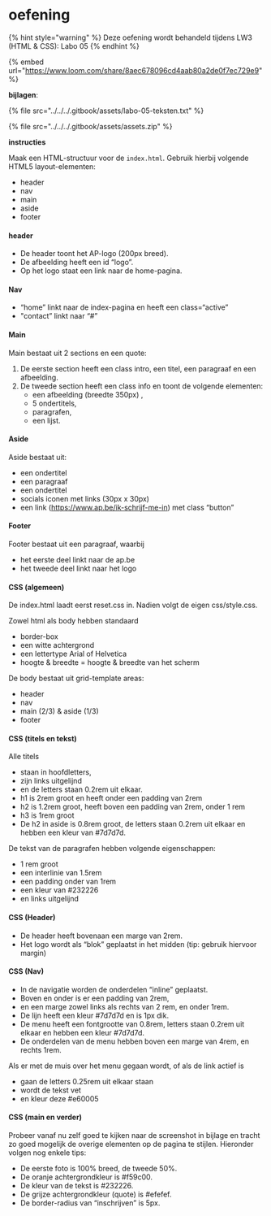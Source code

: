 # oefening

{% hint style="warning" %}
Deze oefening wordt behandeld tijdens LW3 (HTML & CSS): Labo 05
{% endhint %}

{% embed url="https://www.loom.com/share/8aec678096cd4aab80a2de0f7ec729e9" %}

**bijlagen**:

{% file src="../../../.gitbook/assets/labo-05-teksten.txt" %}

{% file src="../../../.gitbook/assets/assets.zip" %}

**instructies**

Maak een HTML-structuur voor de `index.html`. Gebruik hierbij volgende HTML5 layout-elementen:&#x20;

* header
* nav
* main
* aside
* footer

#### header

* De header toont het AP-logo (200px breed).
* De afbeelding heeft een id “logo”.
* Op het logo staat een link naar de home-pagina.

#### Nav

* “home” linkt naar de index-pagina en heeft een class=“active”
* "contact” linkt naar “#”

#### Main

Main bestaat uit 2 sections en een quote:

1. De eerste section heeft een class intro, een titel, een paragraaf en een afbeelding.
2. De tweede section heeft een class info en toont de volgende elementen:
   * een afbeelding (breedte 350px) ,
   * 5 ondertitels,
   * paragrafen,
   * een lijst.

#### Aside

Aside bestaat uit:

* een ondertitel
* een paragraaf
* een ondertitel
* socials iconen met links (30px x 30px)
* een link (https://www.ap.be/ik-schrijf-me-in) met class “button”

#### Footer

Footer bestaat uit een paragraaf, waarbij&#x20;

* het eerste deel linkt naar de ap.be
* het tweede deel linkt naar het logo

#### CSS (algemeen)

De index.html laadt eerst reset.css in. Nadien volgt de eigen css/style.css.

Zowel html als body hebben standaard

* border-box
* een witte achtergrond
* een lettertype Arial of Helvetica
* hoogte & breedte = hoogte & breedte van het scherm

De body bestaat uit grid-template areas:&#x20;

* header
* nav
* main (2/3) & aside (1/3)
* footer

#### CSS (titels en tekst)

Alle titels

* staan in hoofdletters,
* zijn links uitgelijnd
* en de letters staan 0.2rem uit elkaar.
* h1 is 2rem groot en heeft onder een padding van 2rem
* h2 is 1.2rem groot, heeft boven een padding van 2rem, onder 1 rem
* h3 is 1rem groot
* De h2 in aside is 0.8rem groot, de letters staan 0.2rem uit elkaar en hebben een kleur van #7d7d7d.

De tekst van de paragrafen hebben volgende eigenschappen:&#x20;

* 1 rem groot
* een interlinie van 1.5rem
* een padding onder van 1rem
* een kleur van #232226&#x20;
* en links uitgelijnd

#### CSS (Header)

* De header heeft bovenaan een marge van 2rem.&#x20;
* Het logo wordt als “blok” geplaatst in het midden (tip: gebruik hiervoor margin)

#### CSS (Nav)

* In de navigatie worden de onderdelen “inline” geplaatst.&#x20;
* Boven en onder is er een padding van 2rem,&#x20;
* en een marge zowel links als rechts van 2 rem, en onder 1rem.&#x20;
* De lijn heeft een kleur #7d7d7d en is 1px dik.
* De menu heeft een fontgrootte van 0.8rem, letters staan 0.2rem uit elkaar en hebben een kleur #7d7d7d.
* De onderdelen van de menu hebben boven een marge van 4rem, en rechts 1rem.

Als er met de muis over het menu gegaan wordt, of als de link actief is&#x20;

* gaan de letters 0.25rem uit elkaar staan
* wordt de tekst vet
* en kleur deze #e60005&#x20;

#### CSS (main en verder)

Probeer vanaf nu zelf goed te kijken naar de screenshot in bijlage en tracht zo goed mogelijk de overige elementen op de pagina te stijlen. Hieronder volgen nog enkele tips:

* De eerste foto is 100% breed, de tweede 50%.
* De oranje achtergrondkleur is #f59c00.
* De kleur van de tekst is #232226.
* De grijze achtergrondkleur (quote) is #efefef.
* De border-radius van “inschrijven” is 5px.
